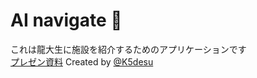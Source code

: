 
# AI navigate 🚀
これは龍大生に施設を紹介するためのアプリケーションです  
[プレゼン資料](https://www.canva.com/design/DAGSDZa7uJE/mru4AryqFJLH23RWO6v2fQ/edit?utm_content=DAGSDZa7uJE&utm_campaign=designshare&utm_medium=link2&utm_source=sharebutton)
Created by [@K5desu](https://github.com/K5desu)
